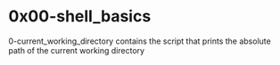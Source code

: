 # 0x00-shell_basics

0-current_working_directory contains the script that prints the absolute path of the current working directory
